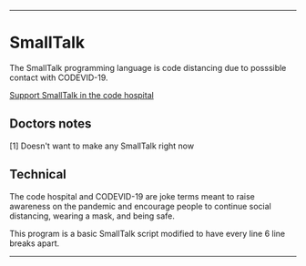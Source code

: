 
***

# SmallTalk

The SmallTalk programming language is code distancing due to posssible contact with CODEVID-19.

[Support SmallTalk in the code hospital](https://github.com/seanpm2001/Code-distancing/discussions/31)

## Doctors notes

[1] Doesn't want to make any SmallTalk right now

## Technical

The code hospital and CODEVID-19 are joke terms meant to raise awareness on the pandemic and encourage people to continue social distancing, wearing a mask, and being safe.

This program is a basic SmallTalk script modified to have every line 6 line breaks apart.

***
